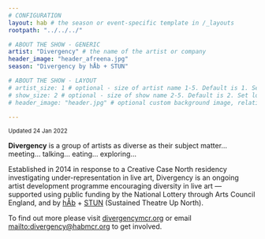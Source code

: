 ```yaml
---
# CONFIGURATION
layout: hab # the season or event-specific template in /_layouts
rootpath: "../../../"

# ABOUT THE SHOW - GENERIC
artist: "Divergency" # the name of the artist or company
header_image: "header_afreena.jpg"    
season: "Divergency by hÅb + STUN"

# ABOUT THE SHOW - LAYOUT
# artist_size: 1 # optional - size of artist name 1-5. Default is 1. Set longer names to lower values
# show_size: 2 # optional - size of show name 2-5. Default is 2. Set longer names to lower values
# header_image: "header.jpg" # optional custom background image, relative to current page

---
```

<small>Updated 24 Jan 2022</small>       
        
**Divergency** is a group of artists as diverse as their subject matter… meeting… talking… eating… exploring…          
        
Established in 2014 in response to a Creative Case North residency investigating under-representation in live art, Divergency is an ongoing artist development programme encouraging diversity in live art — supported using public funding by the National Lottery through Arts Council England, and by [hÅb](/hab) + <a href='http://stunlive.com' target='_blank'>STUN</a> (Sustained Theatre Up North).            
                
To find out more please visit <a href="http://divergencymcr.org" target="_blank">divergencymcr.org</a> or email <mailto:divergency@habmcr.org> to get involved.
